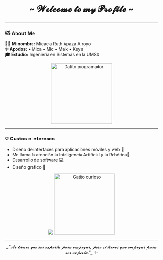 # <p align="center">~  𝓦𝓮𝓵𝓬𝓸𝓶𝓮 𝓽𝓸 𝓶𝔂 𝓟𝓻𝓸𝓯𝓲𝓵𝓮  ~</p>

---

### 🐱 About Me

**👩‍💻 Mi nombre:** Micaela Ruth Apaza Arroyo  
**✨ Apodos:** • Mica • Mic • Maik • Keyla  
**🎓 Estudio:** Ingeniería en Sistemas en la UMSS

<p align="center">
  <img src="https://media4.giphy.com/media/v1.Y2lkPTc5MGI3NjExYW9neDE5cDdqcGkxODZsdmpsZXJ2dGMxanFkaXRqejhzYXVhbTBneSZlcD12MV9pbnRlcm5hbF9naWZfYnlfaWQmY3Q9Zw/LHZyixOnHwDDy/giphy.gif" alt="Gatito programador" width="200"/>
</p>

---

### 💡 Gustos e Intereses

- Diseño de interfaces para aplicaciones móviles y web 📱  
- Me llama la atención la Inteligencia Artificial y la Robótica🤖  
- Desarrollo de software  💻  
- Diseño gráfico 🎨

<p align="center">
  <img src="https://media0.giphy.com/media/v1.Y2lkPTc5MGI3NjExdGw4dDR4dnBwdXV1eDN3amR1Y3BzeXY3Nmdtc2d6N

- A veces aprendo más a las 3 a.m. que en clase 🕒  
- Me gusta combinar diseño y código 🎨💻   

<p align="center">
  <img src="https://media0.giphy.com/media/v1.Y2lkPTc5MGI3NjExdGw4dDR4dnBwdXV1eDN3amR1Y3BzeXY3Nmdtc2d6NTludmV2N3NuZSZlcD12MV9pbnRlcm5hbF9naWZfYnlfaWQmY3Q9Zw/13HBDT4QSTpveU/giphy.gif" alt="Gatito curioso" width="200"/>
</p>

---

<p align="center"> <em>_"𝓝𝓸 𝓽𝓲𝓮𝓷𝓮𝓼 𝓺𝓾𝓮 𝓼𝓮𝓻 𝓮𝔁𝓹𝓮𝓻𝓽𝓪 𝓹𝓪𝓻𝓪 𝓮𝓶𝓹𝓮𝔃𝓪𝓻, 𝓹𝓮𝓻𝓸 𝓼𝓲 𝓽𝓲𝓮𝓷𝓮𝓼 𝓺𝓾𝓮 𝓮𝓶𝓹𝓮𝔃𝓪𝓻 𝓹𝓪𝓻𝓪 𝓼𝓮𝓻 𝓮𝔁𝓹𝓮𝓻𝓽𝓪."_ ✨</em> </p>

